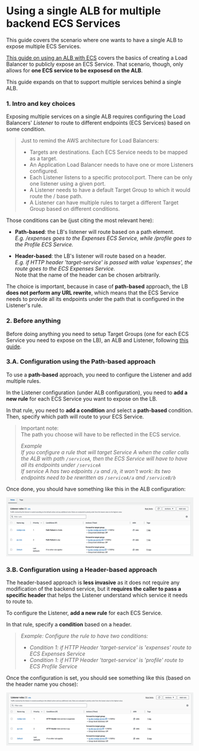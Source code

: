 # Using a single ALB for multiple backend ECS Services
This guide covers the scenario where one wants to have a single ALB to expose multiple ECS Services. 

[This guide on using an ALB with ECS](./load-balancer-ecs.md) covers the basics of creating a Load Balancer to publicly expose an ECS Service. That scenario, though, only allows for **one ECS service to be exposesd on the ALB**. 

This guide expands on that to support multiple services behind a single ALB. 

### 1. Intro and key choices
Exposing multiple services on a single ALB requires configuring the Load Balancers' *Listener* to route to different endpoints (ECS Services) based on some condition. 

> Just to remind the AWS architecture for Load Balancers:
>  * Targets are destinations. Each ECS Service needs to be mapped as a target. 
>  * An Application Load Balancer needs to have one or more Listeners configured. 
>  * Each Listener listens to a specific protocol:port. There can be only one listener using a given port. 
>  * A Listener needs to have a default Target Group to which it would route the / base path. 
>  * A Listener can have multiple rules to target a different Target Group based on different conditions. 

Those conditions can be (just citing the most relevant here):
 * **Path-based**: the LB's listener will route based on a path element. <br>
 *E.g. /expenses goes to the Expenses ECS Service, while /profile goes to the Profile ECS Service.*

 * **Header-based**: the LB's listener will route based on a header. <br>
 *E.g. if HTTP header 'target-service' is passed with value 'expenses', the route goes to the ECS Expenses Service.* <br>
 Note that the name of the header can be chosen arbitrarily. 

The choice is important, because in case of **path-based** approach, the LB **does not perform any URL rewrite**, which means that the ECS Service needs to provide all its endpoints under the path that is configured in the Listener's rule. 

### 2. Before anything
Before doing anything you need to setup Target Groups (one for each ECS Service you need to expose on the LB), an ALB and Listener, following [this guide](./load-balancer-ecs.md).

### 3.A. Configuration using the Path-based approach
To use a **path-based** approach, you need to configure the Listener and add multiple rules. 

In the Listener configuration (under ALB configuration), you need to **add a new rule** for each ECS Service you want to expose on the LB. 

In that rule, you need to **add a condition** and select a **path-based** condition. <br>
Then, specify which path will route to your ECS Service. 

> Important note: <br>
> The path you choose will have to be reflected in the ECS service. 
> 
> *Example*<br>
> *If you configure a rule that will target Service A when the caller calls the ALB with path `/serviceA`, then the ECS Service will have to have all its endpoints under `/serviceA`* <br>
> *If service A has two edpoints `/a` and `/b`, it won't work: its two endpoints need to be rewritten as `/serviceA/a` and `/serviceB/b`*

Once done, you should have something like this in the ALB configuration: 

![](../img/listener-rules-multiple-services.png)


### 3.B. Configuration using a Header-based approach
The header-based approach is **less invasive** as it does not require any modification of the backend service, but it **requires the caller to pass a specific header** that helps the Listener understand which service it needs to route to. 

To configure the Listener, **add a new rule** for each ECS Service. 

In that rule, specify a **condition** based on a header. 

> *Example:*
> *Configure the rule to have two conditions:*
> * *Condition 1: if HTTP Header 'target-service' is 'expenses' route to ECS Expenses Service*
> * *Condition 1: if HTTP Header 'target-service' is 'profile' route to ECS Profile Service*

Once the configuration is set, you should see something like this (based on the header name you chose): 

![](../img/listener-rules-multiple-services-header-based.png)